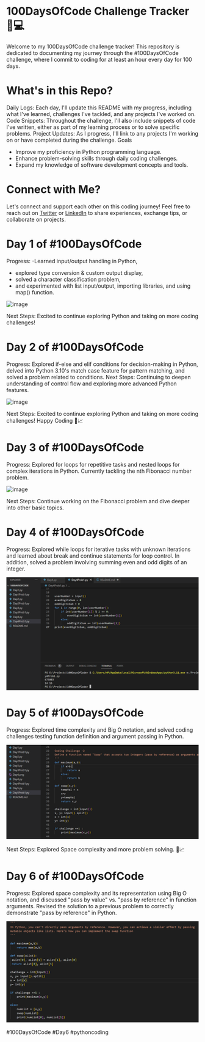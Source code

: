# 100DaysOfCode Challenge Tracker 📅💻
Welcome to my 100DaysOfCode challenge tracker! This repository is dedicated to documenting my journey through the #100DaysOfCode challenge, where I commit to coding for at least an hour every day for 100 days.

# What's in this Repo?
Daily Logs: Each day, I'll update this README with my progress, including what I've learned, challenges I've tackled, and any projects I've worked on.
Code Snippets: Throughout the challenge, I'll also include snippets of code I've written, either as part of my learning process or to solve specific problems.
Project Updates: As I progress, I'll link to any projects I'm working on or have completed during the challenge.
Goals
- Improve my proficiency in Python programming language.
- Enhance problem-solving skills through daily coding challenges.
- Expand my knowledge of software development concepts and tools.
  
# Connect with Me?
Let's connect and support each other on this coding journey! Feel free to reach out on [Twitter](https://twitter.com/noor_ismot) or [LinkedIn](https://www.linkedin.com/in/noor10/) to share experiences, exchange tips, or collaborate on projects.

# Day 1 of #100DaysOfCode
Progress: 
-Learned input/output handling in Python, 
- explored type conversion & custom output display,
- solved a character classification problem,
- and experimented with list input/output, importing libraries, and using map() function.<br>

![image](https://github.com/Noor-Ismot/100DaysOfCode/assets/108386306/86c349c6-de5a-442c-877b-2f9d6eab7a04)


  
Next Steps: Excited to continue exploring Python and taking on more coding challenges!

# Day 2 of #100DaysOfCode
Progress: Explored if-else and elif conditions for decision-making in Python, delved into Python 3.10's match case feature for pattern matching, and solved a problem related to conditions.
Next Steps: Continuing to deepen understanding of control flow and exploring more advanced Python features.<br>


![image](https://github.com/Noor-Ismot/100DaysOfCode/assets/108386306/09db6f17-349d-4ca4-a976-34f2d9c8ec91)



  
Next Steps: Excited to continue exploring Python and taking on more coding challenges! Happy Coding 🎉📈

# Day 3 of #100DaysOfCode
Progress: Explored for loops for repetitive tasks and nested loops for complex iterations in Python. Currently tackling the nth Fibonacci number problem.<br>

![image](https://github.com/Noor-Ismot/100DaysOfCode/assets/108386306/4d5cfe89-6b20-4d3e-b520-51d7e3176519)

Next Steps: Continue working on the Fibonacci problem and dive deeper into other basic topics.

# Day 4 of #100DaysOfCode
Progress: Explored while loops for iterative tasks with unknown iterations and learned about break and continue statements for loop control. In addition, solved a problem involving summing even and odd digits of an integer.<br>

![image](/Day4.png)

# Day 5 of #100DaysOfCode
Progress: Explored time complexity and Big O notation, and solved coding challenges testing function definition and argument passing in Python.<br>

![image](/Day5.png)

Next Steps: Explored Space complexity and more problem solving. 🎉📈

# Day 6 of #100DaysOfCode
Progress: Explored space complexity and its representation using Big O notation, and discussed "pass by value" vs. "pass by reference" in function arguments. Revised the solution to a previous problem to correctly demonstrate "pass by reference" in Python.<br>

![image](/Day6.png)

#100DaysOfCode #Day6 #pythoncoding
